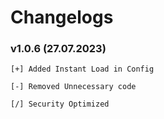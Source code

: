 # Changelogs

### v1.0.6 (27.07.2023)
```
[+] Added Instant Load in Config

[-] Removed Unnecessary code

[/] Security Optimized
```
